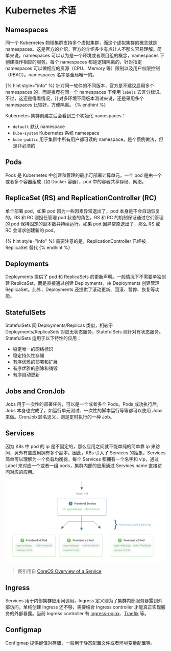 # Kubernetes 术语

## Namespaces

同一个 Kubernetes 物理集群支持多个虚拟集群，而这个虚拟集群的概念就是 namespaces。这是官方的介绍，官方的介绍多少有点让人不那么容易理解。简单来说，namespaces 可以认为是一个环境或者项目组的概念，namespaces 下创建操作相应的服务。每个 namespaces 都是逻辑隔离的，针对指定 namespaces 可以做相应的资源（CPU、Memory 等）限制以及用户权限控制（RBAC）。namespaces 名字是全局唯一的。

{% hint style="info" %}
针对同一软件的不同版本，官方是不建议启用多个 namespaces 的，而是推荐在同一个 namespaces 下使用 `labels` 去区分标识。不过，这还是得看情况，针对多环境不同版本测试来说，还是采用多个 namespaces 比较好，方便隔离。
{% endhint %}

Kubernetes 集群创建之后会看到三个初始化 namespaces：

- `default` 默认 namespace
- `kube-system` Kubernetes 系统 namespace
- `kube-public` 用于集群中所有用户都可读的 namespace，是个惯例做法，但是非必须的

## Pods

Pods 是 Kubernetes 中创建和管理的最小可部署计算单元，一个 pod 是由一个或者多个容器组成（如 Docker 容器），pod 中的容器共享存储、网络。

## ReplicaSet (RS) and ReplicationController (RC)

单个部署 pod，如果 pod 因为一些因素异常退出了，pod 本身是不会自动恢复的。RS 和 RC 则担任管理 pod 状态的角色，RS 和 RC 的机制保证通过它们管理的 pod 保持固定的副本数并持续运行。如果 pod 因异常原退出了，那么 RS 或 RC 会请求创建新的 pod。

{% hint style="info" %}
需要注意的是，ReplicationController 已经被 ReplicaSet 替代
{% endhint %}

## Deployments

Deployments 提供了 pod 和 ReplicaSets 的更新声明。一般情况下不需要单独创建 ReplicaSet，而是直接通过创建 Deployments，由 Deployments 创建管理 ReplicaSet。此外，Deployments 还提供了滚动更新、回滚、暂停、恢复等功能。

## StatefulSets

StatefulSets 同 Deployments/Replicas 类似，相较于 Deployments/ReplicaSets 对应无状态服务，StatefulSets 则针对有状态服务。StatefulSets 适用于以下特性的应用：

* 稳定唯一的网络标识
* 稳定持久性存储
* 有序优雅的部署和扩展
* 有序优雅的删除和销毁
* 有序自动更新

## Jobs and CronJob

Jobs 用于一次性的部署任务，可以是一个或者多个 Pods。Pods 成功执行后，Jobs 本身也完成了。如运行单元测试、一次性的脚本运行等等都可以使用 Jobs 来做。CronJob 顾名思义，则是定时执行的一种 Job。

## Services

因为 K8s 中 pod 的 ip 是不固定的，那么应用之间就不能单纯的简单靠 ip 来访问，另外有些应用拥有多个副本。因此，K8s 引入了 Services 的抽象，Services 简单可以理解为一个负载均衡器，每个 Services 都拥有一个名字和 vip，通过 Label 来对应一个或者一组 pods，集群内部的应用通过 Services name 直接访问对应的应用。

![](images/service.svg)

> 图引用自 [CoreOS Overview of a Service](https://coreos.com/kubernetes/docs/latest/services.html)

## Ingress

Services 用于内部集群应用间调用，Ingress 定义则为了集群内部服务暴露到外部访问。单纯创建 Ingress 还不够，需要结合 Ingress controller 才能真正实现服务的外部暴露。当前 Ingress controller 有 [ingress-nginx](https://github.com/kubernetes/ingress-nginx)、[Traefik](https://github.com/containous/traefik) 等。

## Configmap

Configmap 提供键值对存储，一般用于静态配置文件或者环境变量配置等。
